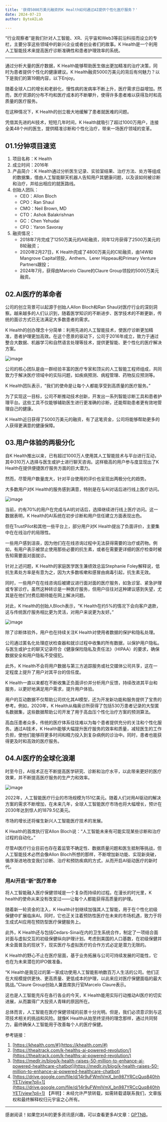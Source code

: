 ```yaml
---
title: '获得5000万美元融资的K Health如何通过AI提供个性化医疗服务？'
date: 2024-07-23
author: ByteAILab

---
```


“行业观察者”是我们针对人工智能、XR、元宇宙和Web3等前沿科技而设立的专栏，主要分享这些领域中的新兴企业或者创业者们的故事。K Health是一个利用人工智能技术来提高医疗诊断准确性和患者护理效率的系统。

---
通过分析大量的医疗数据，K Health能够帮助医生做出更加精准的治疗决策，同时为患者提供个性化的健康建议。K Health融资5000万美元的背后有何魅力？以下是我们的第19期内容，以下Enjoy。

随着全球人口的增长和老龄化，慢性病的发病率不断上升，医疗需求日益增加。然而，医疗资源的分布不均和医疗成本的不断攀升，使得许多患者难以获得及时和高质量的医疗服务。

在这种情况下，K Health的创立极大地缓解了患者就医难的问题。

凭借其先进的AI技术，短短几年时间，K Health就吸引了超过1000万用户，连接全美48个州的医生，提供精准诊断和个性化治疗，带来一场医疗领域的变革。

## 01.1分钟项目速览

1. 项目名称：K Health
2. 成立时间：2016年
3. 产品简介：K Health通过分析医生记录、实验室结果、治疗方法、处方等组成的数据集，借由人工智能聊天机器人告知用户其健康问题，以及该如何被诊断和治疗，并给出相应的就医路线。
4. 创始人团队：
   - CEO：Allon Bloch
   - CPO：Ran Shaul
   - CMO：Neil Brown, MD
   - CTO：Ashok Balakrishnan
   - GC：Chen Yehudai
   - CFO：Yaron Savoray
5. 融资情况：
   - 2018年7月完成了1250万美元的A轮融资，同年12月获得了2500万美元的B轮融资；
   - 2020年2月27日，K Health完成了4800万美元的C轮融资，由14W和Mangrove Capital领投，Anthem、Lerer Hippeau和Primary Venture Partners跟投；
   - 2024年7月，获得由Marcelo Claure的Claure Group领投的5000万美元融资。

## 02.AI医疗的革命者

公司的创立背景可以起源于创始人Allon Bloch和Ran Shaul对医疗行业的深刻洞察。越来越多的人们认识到，随着医学知识的不断进步、医学技术的不断更新，传统的面诊方式已无法满足大多数患者的需求。

K Health的创办理念十分简单：利用先进的人工智能技术，使医疗诊断更加精准，患者护理更加高效。在这个愿景的驱动下，公司于2016年成立，致力于通过整合大数据、机器学习和自然语言处理等技术，提供更智能、更个性化的医疗解决方案。

![image](http://www.jesonc.com/FtaQ1tdVIkPSdNkRZ5f7DGVpdqQG)

公司的核心团队是由一群经验丰富的医疗专家和顶尖的人工智能工程师组成，共同致力于解决医疗领域中的实际问题，如疾病预测、病程管理、药物反应预测等。

K Health团队表示，“我们的使命是让每个人都能享受到高质量的医疗服务。”

为了实现这一目标，公司不断推动技术创新，开发出一系列智能诊断工具和患者护理平台。这些工具不仅能够辅助医生进行更准确的诊断，还能帮助患者更有效地管理自己的健康。

K Health近日获得了5000万美元的融资，有了这笔资金，公司将能够帮助更多的人获得更满意的健康保障。

## 03.用户体验的两极分化

自K Health推出以来，已有超过1000万人使用其人工智能技术与平台进行互动，其中310万人选择与医生或护士进行聊天咨询。这样极高的用户参与度显现出了K Health在提供便捷医疗服务方面的巨大潜力。

然而，尽管用户数量庞大，针对平台使用的评价也呈现出两极分化的趋势。

大多数用户对K Health的服务感到满意，特别是在与AI对话后进行线上医疗访问。

![image](http://www.jesonc.com/FiuY-Ubj5CssvY-iDrvnT38LtaJO)

当前，约有70%的用户在完成与AI的对话后，选择继续进行线上医疗访问。这一数据表明，K Health的AI系统在初步诊断和用户信任建立方面表现出色。

但在TrustPilot和其他一些平台上，部分用户对K Health提出了负面评价，主要集中在在线治疗的局限性。

一些用户感到沮丧，因为他们在在线咨询过程中无法获得需要的治疗或药物。例如，有用户表示被禁止使用那些必要的抗生素，或者在需要更详细的医疗检查时被告知需要面对面就诊。

针对上述问题，K Health的家庭医学医生兼绩效总监Stephanie Foley解释说，低抗生素处方率是有意为之，因为大多数咳嗽和感冒由病毒引起，抗生素无效。

同时，一些用户在在线咨询后被建议进行面对面的医疗服务，如急诊室、紧急护理或专家诊疗。虽然这种转诊是一种医疗服务，但用户往往对这种建议感到失望，尤其是在他们付费后期待能在网上解决问题。

对此，K Health的创始人Bloch表示，“K Health在约5%的情况下会向客户退款，这与传统医疗服务相比更为灵活，对用户来说更为友好。”

![image](http://www.jesonc.com/FkoEbaR3IRvQexgbEA63kdFdF-bg)

除了诊断体验外，用户也在持续关注K Health对使用者数据的保护和隐私处理。

公司通过匿名化处理症状检查器和就诊过程中收集的所有数据，以保护用户隐私。与医生或护士的聊天记录符合《健康保险隐私及责任法》（HIPAA）的要求，确保数据安全和用户隐私不受侵犯。

此外，K Health不会将用户数据与第三方追踪服务或社交媒体公司共享，这在一定程度上提升了用户对其平台的信任度。

K Health一直以来都在不断收集正负面评价并分析用户反馈，持续改进其平台和服务，以更好地满足用户需求，提升用户体验。

用户的互动数据不仅帮助公司优化其AI模型，还为开发新功能和服务提供了宝贵的参考。例如，2020年，K Health从梅奥诊所获得了包括530万患者记录的大型匿名数据集，这些数据帮助公司开发了用于高血压个性化治疗方案的预测算法。

高血压患者众多，传统的医疗体系往往难以为每个患者提供充分的关注和个性化服务。通过AI技术，K Health能够大幅提升医疗服务的效率和质量，减轻医生的工作负担，使他们能够将更多时间和精力投入到复杂病例的诊治中。同时，患者也能获得更及时和高效的医疗服务。

## 04.AI医疗的全球化浪潮

时至今日，AI技术正在不断提高医学研究、诊断和治疗水平，以此带来更好的医疗效果，并不断提高医疗服务的生产力和效率。

![image](http://www.jesonc.com/Fk2nm2Z51dnRuBHR9yZjUodZGgJ-)

2022年，人工智能医疗行业的市场规模为151亿美元。随着人们对用AI驱动的解决方案的需求不断增加，在未来几年，全球人工智能医疗市场也将大幅增长，预计在2030年达到惊人的1879.5亿美元。

市场的增长还将催生新兴人工智能医疗技术的发展。

K Health的首席执行官Allon Bloch说：“人工智能未来有可能实现某些诊断和治疗过程的自动化。”

尽管AI医疗行业目前也存在着监管不确定性、数据质量问题和医生抵制等挑战，但人工智能技术必然会像Allon Bloch所想的那样，不断增加新功能、实现新突破，循序渐进地改变我们诊断、治疗和预防疾病的方式，从而开启AI驱动医疗的新时代。

### 用AI开启“新”医疗革命

将人工智能融入医疗保健领域是一个复杂而持续的过程。在漫长的时光里，K health的使命从来没有改变过——让每个人都能获得高质量的护理。

随着新一轮资金的注入，K Health计划继续加强其人工智能，用于在个性化初级保健中扩展临床AI。同时，它也正关注着预防性医疗在未来的市场机遇，致力于将生成式AI应用在预防型医疗保健服务上。

此外，K Health还与包括Cedars-Sinai在内的卫生系统合作，制定了一项结合面对面与虚拟交互的初级保健纵向护理计划。考虑到美国的人口基数，在初级保健并未全面普及的现状下，现实医疗与虚拟医疗的合作方式必定是潜力无限的。

K Health的野心不止在医疗层面，基于业务拓展与公司可持续发展的可能性，它也在为未来潜在的IPO做准备。

“K Health是我见过的第一家成功使用人工智能影响数百万人生活的公司。他们正在大规模提供更快、更高质量、更低成本的护理，以此来应对医疗保健面临的最大挑战。”Claure Group创始人兼首席执行官Marcelo Claure表示。

这也是人工智能充斥在各行各业的今天，K Health能用实际行动推动AI医疗的切实进展，从而赢得广大投资人青睐的原因所在。

总体而言，人工智能在医疗保健领域的前景十分光明。但是，我们必须意识到与这项技术相关的挑战和风险。就像K Health从始至终坚持的理念那样，通过共同努力，最终确保人工智能用于改善每个人的医疗保健。

参考链接：
1. [https://khealth.com/#](https://khealth.com/#)
2. [https://theaitrack.com/k-healths-ai-powered-revolution/](https://theaitrack.com/k-healths-ai-powered-revolution/)
3. [https://medlr.in/blog/k-health-raises-50-million-to-enhance-ai-powered-healthcare-chatbot](https://medlr.in/blog/k-health-raises-50-million-to-enhance-ai-powered-healthcare-chatbot)
4. [https://drive.google.com/file/d/14r9uFWmIVmX_bn987YRCcQuq840hhYET/view?pli=1](https://drive.google.com/file/d/14r9uFWmIVmX_bn987YRCcQuq840hhYET/view?pli=1)
【声明】：未经允许严禁转载，如需转载请联系我们，文章版权和最终解释权归元宇宙之心所有。
---
感谢阅读！如果您对AI的更多资讯感兴趣，可以查看更多AI文章：[GPTNB](https://gptnb.com)。